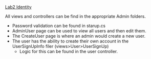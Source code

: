 <u>Lab2 Identity</u>

All views and controllers can be find in the appropriate Admin folders.

- Password validation can be found in starup.cs
- AdminUser page can be used to view  all users and then edit them.
- The CreateUser page is where an admin would create a new user. 
- The user has the ability to create their own account in the UserSignUpInfo filer (views>User>UserSignUp)
  - Logic for this can be found in the user controller.







